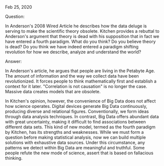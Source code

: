 Feb 25, 2020

Question:

In Anderson's 2008 Wired Article he describes how the data deluge is serving to make the scientific theory obsolete. Kitchen provides a rebuttal to Anderson's argument that theory is dead with his supposition that in fact we have entered a fourth paradigm. What do you think? Do you believe theory is dead? Do you think we have indeed entered a paradigm shifting revolution for how we describe, analyze and understand the world?

Answer:

In Anderson's article, he argues that people are living in the Petabyte Age. The amount of information and the way we collect data have been revolutionized. It forces people to think mathematically first and establish a context for it later. "Correlation is not causation" is no longer the case. Massive data creates models that are obsolete. 

In Kitchen's opinion, however, the convenience of Big Data does not affect how science operates. Digital devices generate Big Data continuously, producing diverse and relational figures. Conventionally, we form ideas through data analysis techniques. In contrast, Big Data offers abundant data with great uncertainty, making it difficult to find associations between different data sets. This kind of new model, termed as the fourth paradigm by Kitchen, has its strengths and weaknesses. While we must form a question before making statistical analysis, now we can build multiple solutions with exhaustive data sources. Under this circumstance, any patterns we detect within Big Data are meaningful and truthful. Some people refute the new mode of science, assert that is based on fallacious thinking. 
